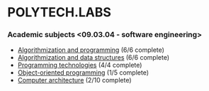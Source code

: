 # POLYTECH.LABS
### Academic subjects <09.03.04 - software engineering>
* [Algorithmization and programming](https://github.com/urlagushka/POLITECH.LABS/tree/main/aip#algorithmization-and-programming) (6/6 complete)
* [Algorithmization and data structures](https://github.com/urlagushka/POLITECH.LABS/tree/main/aisd#algorithmization-and-data-structures) (6/6 complete)
* [Programming technologies](https://github.com/urlagushka/POLITECH.LABS/tree/main/tp#programming-technologies) (4/4 complete)
* [Object-oriented programming](https://github.com/urlagushka/polytech-labs/tree/main/oop#object-oriented-programming) (1/5 complete)
* [Сomputer architecture](https://github.com/urlagushka/polytech-labs/tree/main/arch#%D1%81omputer-architecture) (2/10 complete)
